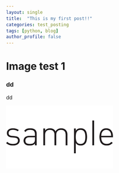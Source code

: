 ```yaml
---
layout: single
title:  "This is my first post!!"
categories: test_posting
tags: [python, blog]
author_profile: false
---
```


# Image test 1

### dd

dd

![sample2](images/2022-08-18-first/sample2.png)



